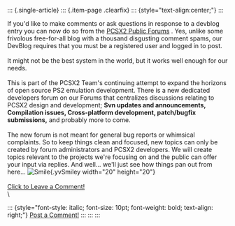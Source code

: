 ::: {.single-article}
::: {.item-page .clearfix}
::: {style="text-align:center;"}
:::

If you\'d like to make comments or ask questions in response to a
devblog entry you can now do so from the [PCSX2 Public
Forums](http://forums.pcsx2.net/) . Yes, unlike some frivolous
free-for-all blog with a thousand disgusting comment spams, our DevBlog
requires that you must be a registered user and logged in to post.\
\
It might not be the best system in the world, but it works well enough
for our needs.\
\
This is part of the PCSX2 Team\'s continuing attempt to expand the
horizons of open source PS2 emulation development. There is a new
dedicated developers forum on our Forums that centralizes discussions
relating to PCSX2 design and development; **Svn updates and
announcements, Compilation issues, Cross-platform development,
patch/bugfix submissions,** and probably more to come.\
\
The new forum is not meant for general bug reports or whimsical
complaints. So to keep things clean and focused, new topics can only be
created by forum administrators and PCSX2 developers. We will create
topics relevant to the projects we\'re focusing on and the public can
offer your input via replies. And well\... we\'ll just see how things
pan out from here\...
![Smile](https://pcsx2.net/images/stories/frontend/smilies/smile.gif){.yvSmiley
width="20" height="20"}\
\
[Click to Leave a Comment!](http://forums.pcsx2.net/thread-9765.html)\
\

::: {style="font-style: italic; font-size: 10pt; font-weight: bold; text-align: right;"}
[Post a Comment!](http://forums.pcsx2.net/thread-9765.html)
:::
:::
:::
